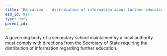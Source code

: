 ```yaml
---
title: "Education -  distribution of information about further education institutions"
esd_id: 917
type: duty
parent_id:  
---
```


A governing body of a secondary school maintained by a local authority must comply with directions from the Secretary of State requiring the distribution of information regarding further education.

